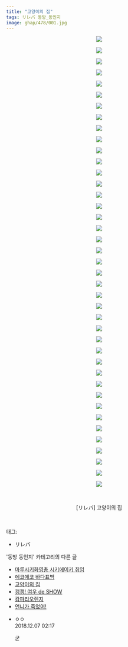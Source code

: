 ```yaml
---
title: "고양이의 집"
tags: リレバ 동방_동인지
image: ghap/478/001.jpg
---
```

<div class="article">
<p style="text-align: center; clear: none; float: none;"><img src="{{ site.nasurl }}/ghap/478/001.jpg"/></p>
<p style="text-align: center; clear: none; float: none;"><img src="{{ site.nasurl }}/ghap/478/002.jpg"/></p>
<p style="text-align: center; clear: none; float: none;"><img src="{{ site.nasurl }}/ghap/478/003.jpg"/></p>
<p style="text-align: center; clear: none; float: none;"><img src="{{ site.nasurl }}/ghap/478/004.jpg"/></p>
<p style="text-align: center; clear: none; float: none;"><img src="{{ site.nasurl }}/ghap/478/005.jpg"/></p>
<p style="text-align: center; clear: none; float: none;"><img src="{{ site.nasurl }}/ghap/478/006.jpg"/></p>
<p style="text-align: center; clear: none; float: none;"><img src="{{ site.nasurl }}/ghap/478/007.jpg"/></p>
<p style="text-align: center; clear: none; float: none;"><img src="{{ site.nasurl }}/ghap/478/008.jpg"/></p>
<p style="text-align: center; clear: none; float: none;"><img src="{{ site.nasurl }}/ghap/478/009.jpg"/></p>
<p style="text-align: center; clear: none; float: none;"><img src="{{ site.nasurl }}/ghap/478/010.jpg"/></p>
<p style="text-align: center; clear: none; float: none;"><img src="{{ site.nasurl }}/ghap/478/011.jpg"/></p>
<p style="text-align: center; clear: none; float: none;"><img src="{{ site.nasurl }}/ghap/478/012.jpg"/></p>
<p style="text-align: center; clear: none; float: none;"><img src="{{ site.nasurl }}/ghap/478/013.jpg"/></p>
<p style="text-align: center; clear: none; float: none;"><img src="{{ site.nasurl }}/ghap/478/014.jpg"/></p>
<p style="text-align: center; clear: none; float: none;"><img src="{{ site.nasurl }}/ghap/478/015.jpg"/></p>
<p style="text-align: center; clear: none; float: none;"><img src="{{ site.nasurl }}/ghap/478/016.jpg"/></p>
<p style="text-align: center; clear: none; float: none;"><img src="{{ site.nasurl }}/ghap/478/017.jpg"/></p>
<p style="text-align: center; clear: none; float: none;"><img src="{{ site.nasurl }}/ghap/478/018.jpg"/></p>
<p style="text-align: center; clear: none; float: none;"><img src="{{ site.nasurl }}/ghap/478/019.jpg"/></p>
<p style="text-align: center; clear: none; float: none;"><img src="{{ site.nasurl }}/ghap/478/020.jpg"/></p>
<p style="text-align: center; clear: none; float: none;"><img src="{{ site.nasurl }}/ghap/478/021.jpg"/></p>
<p style="text-align: center; clear: none; float: none;"><img src="{{ site.nasurl }}/ghap/478/022.jpg"/></p>
<p style="text-align: center; clear: none; float: none;"><img src="{{ site.nasurl }}/ghap/478/023.jpg"/></p>
<p style="text-align: center; clear: none; float: none;"><img src="{{ site.nasurl }}/ghap/478/024.jpg"/></p>
<p style="text-align: center; clear: none; float: none;"><img src="{{ site.nasurl }}/ghap/478/025.jpg"/></p>
<p style="text-align: center; clear: none; float: none;"><img src="{{ site.nasurl }}/ghap/478/026.jpg"/></p>
<p style="text-align: center; clear: none; float: none;"><img src="{{ site.nasurl }}/ghap/478/027.jpg"/></p>
<p style="text-align: center; clear: none; float: none;"><img src="{{ site.nasurl }}/ghap/478/028.jpg"/></p>
<p style="text-align: center; clear: none; float: none;"><img src="{{ site.nasurl }}/ghap/478/029.jpg"/></p>
<p style="text-align: center; clear: none; float: none;"><img src="{{ site.nasurl }}/ghap/478/030.jpg"/></p>
<p style="text-align: center; clear: none; float: none;"><img src="{{ site.nasurl }}/ghap/478/031.jpg"/></p>
<p style="text-align: center; clear: none; float: none;"><img src="{{ site.nasurl }}/ghap/478/032.jpg"/></p>
<p style="text-align: center; clear: none; float: none;"><img src="{{ site.nasurl }}/ghap/478/033.jpg"/></p>
<p style="text-align: center; clear: none; float: none;"><img src="{{ site.nasurl }}/ghap/478/034.jpg"/></p>
<p style="text-align: center; clear: none; float: none;"><img src="{{ site.nasurl }}/ghap/478/035.jpg"/></p>
<p style="text-align: center; clear: none; float: none;"><img src="{{ site.nasurl }}/ghap/478/036.jpg"/></p>
<p style="text-align: center; clear: none; float: none;"><img src="{{ site.nasurl }}/ghap/478/037.jpg"/></p>
<p style="text-align: center; clear: none; float: none;"><img src="{{ site.nasurl }}/ghap/478/038.jpg"/></p>
<p style="text-align: center; clear: none; float: none;"><img src="{{ site.nasurl }}/ghap/478/039.jpg"/></p>
<p style="text-align: center; clear: none; float: none;"><img src="{{ site.nasurl }}/ghap/478/040.jpg"/></p>
<p style="text-align: center; clear: none; float: none;"><img src="{{ site.nasurl }}/ghap/478/041.jpg"/></p>
<p style="text-align: center; clear: none; float: none;"><br/></p>
<p style="text-align: center; clear: none; float: none;">[リレバ] 고양이의 집</p>
<p><br/></p>
</div><div class="tagTrail">
<p>태그: </p>
<ul>
<li>リレバ</li>
</ul>
</div><div class="another">
<p>'동방 동인지' 카테고리의 다른 글</p>
<ul>
<li><a href="/2016-06-21-ghap_480">마루시키화영총 시키에이키 취임</a></li>
<li><a href="/2016-06-21-ghap_479">에코에코 바다표범</a></li>
<li><a href="/2016-06-21-ghap_478">고양이의 집</a></li>
<li><a href="/2016-06-21-ghap_477">캥캥! 여우 de SHOW</a></li>
<li><a href="/2016-06-21-ghap_476">캄파리오렌지</a></li>
<li><a href="/2016-06-21-ghap_475">언니가 죽었어!</a></li>
</ul>
</div><div class="cb_module cb_fluid">
<div class="cb_wrt cb_profile">
<div class="comment">
<ul>
<li class="cb_thumb_off" id="comment15383401">
<div class="cb_comment_area">
<div class="cb_info_area">
<div class="cb_section">
<span class="cb_nick_name">ㅇㅇ</span>
</div>
<div class="cb_section">
<span class="cb_date">2018.12.07 02:17 </span>
</div>
</div>
<div class="cb_dsc_comment">
<p class="cb_dsc">
											굳
										</p>
</div>
</div></li>
</ul>
</div>
</div><!-- commentList close -->
</div>